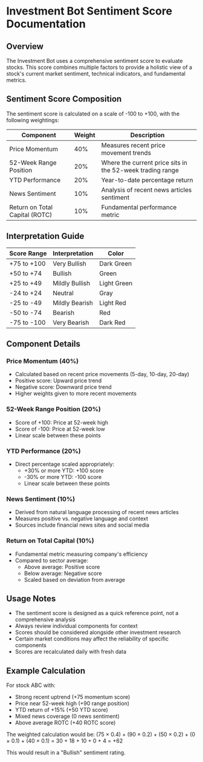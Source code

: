 # Investment Bot Sentiment Score Documentation

## Overview

The Investment Bot uses a comprehensive sentiment score to evaluate stocks. This score combines multiple factors to provide a holistic view of a stock's current market sentiment, technical indicators, and fundamental metrics.

## Sentiment Score Composition

The sentiment score is calculated on a scale of -100 to +100, with the following weightings:

| Component | Weight | Description |
|-----------|--------|-------------|
| Price Momentum | 40% | Measures recent price movement trends |
| 52-Week Range Position | 20% | Where the current price sits in the 52-week trading range |
| YTD Performance | 20% | Year-to-date percentage return |
| News Sentiment | 10% | Analysis of recent news articles sentiment |
| Return on Total Capital (ROTC) | 10% | Fundamental performance metric |

## Interpretation Guide

| Score Range | Interpretation | Color |
|-------------|----------------|-------|
| +75 to +100 | Very Bullish | Dark Green |
| +50 to +74 | Bullish | Green |
| +25 to +49 | Mildly Bullish | Light Green |
| -24 to +24 | Neutral | Gray |
| -25 to -49 | Mildly Bearish | Light Red |
| -50 to -74 | Bearish | Red |
| -75 to -100 | Very Bearish | Dark Red |

## Component Details

### Price Momentum (40%)
- Calculated based on recent price movements (5-day, 10-day, 20-day)
- Positive score: Upward price trend
- Negative score: Downward price trend
- Higher weights given to more recent movements

### 52-Week Range Position (20%)
- Score of +100: Price at 52-week high
- Score of -100: Price at 52-week low
- Linear scale between these points

### YTD Performance (20%)
- Direct percentage scaled appropriately:
  - +30% or more YTD: +100 score
  - -30% or more YTD: -100 score
  - Linear scale between these points

### News Sentiment (10%)
- Derived from natural language processing of recent news articles
- Measures positive vs. negative language and context
- Sources include financial news sites and social media

### Return on Total Capital (10%)
- Fundamental metric measuring company's efficiency
- Compared to sector average:
  - Above average: Positive score
  - Below average: Negative score
  - Scaled based on deviation from average

## Usage Notes

- The sentiment score is designed as a quick reference point, not a comprehensive analysis
- Always review individual components for context
- Scores should be considered alongside other investment research
- Certain market conditions may affect the reliability of specific components
- Scores are recalculated daily with fresh data

## Example Calculation

For stock ABC with:
- Strong recent uptrend (+75 momentum score)
- Price near 52-week high (+90 range position)
- YTD return of +15% (+50 YTD score)
- Mixed news coverage (0 news sentiment)
- Above average ROTC (+40 ROTC score)

The weighted calculation would be:
(75 × 0.4) + (90 × 0.2) + (50 × 0.2) + (0 × 0.1) + (40 × 0.1) = 30 + 18 + 10 + 0 + 4 = +62

This would result in a "Bullish" sentiment rating.
